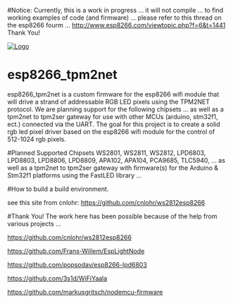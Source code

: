 #Notice: Currently, this is a work in progress ...
it will not compile ... to find working examples of code (and firmware) ... please refer to this thread on the esp8266 fourm ... http://www.esp8266.com/viewtopic.php?f=6&t=1441 Thank You!

[![Logo](http://goo.gl/w71QcJ)](https://github.com/sfranzyshen/esp8266_tpm2net)
# esp8266_tpm2net
esp8266_tpm2net is a custom firmware for the esp8266 wifi module that will drive a strand of addressable RGB LED pixels using the TPM2NET protocol.  We are planning support for the following chipsets ... as well as a tpm2net to tpm2ser gateway for use with other MCUs (arduino, stm32f1, ect.) connected via the UART. The goal for this project is to create a solid rgb led pixel driver based on the esp8266 wifi module for the control of 512-1024 rgb pixels.

#Planned Supported Chipsets
WS2801, WS2811, WS2812, LPD6803, LPD8803, LPD8806, LPD8809, APA102, APA104, PCA9685, TLC5940, ...
as well as a tpm2net to tpm2ser gateway with firmware(s) for the Arduino & Stm32f1 platforms using the FastLED library ...

#How to build a build environment.

see this site from cnlohr: https://github.com/cnlohr/ws2812esp8266

#Thank You!
The work here has been possible because of the help from various projects ...

https://github.com/cnlohr/ws2812esp8266

https://github.com/Frans-Willem/EspLightNode

https://github.com/popsodav/esp8266-lpd6803

https://github.com/3s1d/WiFiYaala

https://github.com/markusgritsch/nodemcu-firmware


